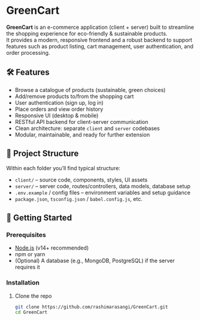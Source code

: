 # GreenCart

**GreenCart** is an e-commerce application (client + server) built to streamline the shopping experience for eco-friendly & sustainable products.  
It provides a modern, responsive frontend and a robust backend to support features such as product listing, cart management, user authentication, and order processing.


## 🛠️ Features

- Browse a catalogue of products (sustainable, green choices)  
- Add/remove products to/from the shopping cart  
- User authentication (sign up, log in)  
- Place orders and view order history  
- Responsive UI (desktop & mobile)  
- RESTful API backend for client-server communication  
- Clean architecture: separate `client` and `server` codebases  
- Modular, maintainable, and ready for further extension


## 📁 Project Structure


Within each folder you’ll find typical structure:

- `client/` – source code, components, styles, UI assets  
- `server/` – server code, routes/controllers, data models, database setup  
- `.env.example` / config files – environment variables and setup guidance  
- `package.json`, `tsconfig.json` / `babel.config.js`, etc.



## 🚀 Getting Started

### Prerequisites

- [Node.js](https://nodejs.org/) (v14+ recommended)  
- npm or yarn  
- (Optional) A database (e.g., MongoDB, PostgreSQL) if the server requires it  

### Installation

1. Clone the repo  
   ```bash
   git clone https://github.com/rashimarasangi/GreenCart.git
   cd GreenCart

